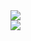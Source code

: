 <a href="https://github.com/ten-log">
  <img align="center" src="https://github-readme-stats-theta-gules-17.vercel.app/api?username=ten-log&show_icons=true&theme=dark&line_height=20"/>
</a>
</br>
<a href="https://github.com/ten-log">
  <img align="center" src="https://github-readme-stats-theta-gules-17.vercel.app/api/pin/?username=ten-log&layout=compact&theme=dark" />
</a>
